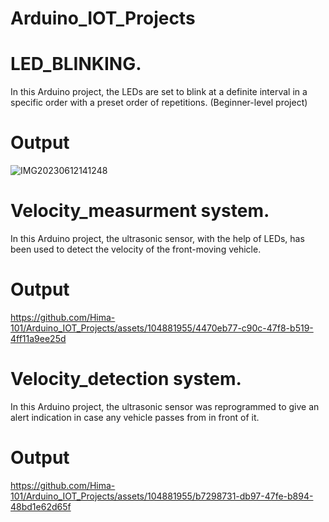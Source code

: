 # Arduino_IOT_Projects

# LED_BLINKING. 
In this Arduino project, the LEDs are set to blink at a definite interval in a specific order with a preset order of repetitions. (Beginner-level project)

# Output
![IMG20230612141248](https://github.com/Hima-101/Arduino_IOT_Projects/assets/104881955/13700519-bf6d-4a1e-b79a-cf20cab0b80c)



# Velocity_measurment system.
In this Arduino project, the ultrasonic sensor, with the help of LEDs, has been used to detect the velocity of the front-moving vehicle.

# Output
https://github.com/Hima-101/Arduino_IOT_Projects/assets/104881955/4470eb77-c90c-47f8-b519-4ff11a9ee25d


# Velocity_detection system.
In this Arduino project, the ultrasonic sensor was reprogrammed to give an alert indication in case any vehicle passes from in front of it.

# Output
https://github.com/Hima-101/Arduino_IOT_Projects/assets/104881955/b7298731-db97-47fe-b894-48bd1e62d65f






